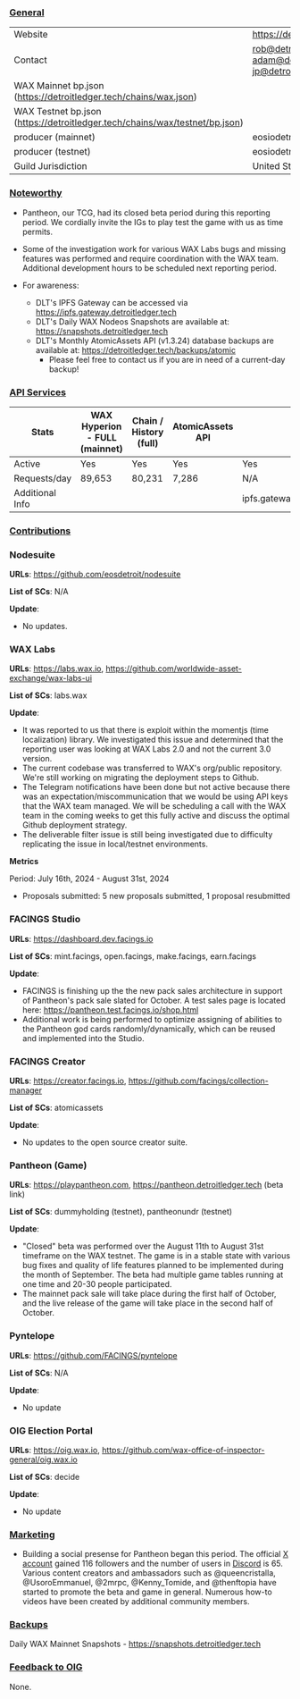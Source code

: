 ### <ins>General</ins>

|  |  |
| --- | --- |
| Website | https://detroitledger.tech/ |
| Contact | rob@detroitledger.tech, adam@detroitledger.tech, jp@detroitledger.tech |
| WAX Mainnet bp.json (https://detroitledger.tech/chains/wax.json) | |
| WAX Testnet bp.json (https://detroitledger.tech/chains/wax/testnet/bp.json) |  |
| producer (mainnet) | eosiodetroit |
| producer (testnet) | eosiodetroit |
| Guild Jurisdiction | United States |

### <ins>Noteworthy</ins>

* Pantheon, our TCG, had its closed beta period during this reporting period. We cordially invite the IGs to play test the game with us as time permits.
* Some of the investigation work for various WAX Labs bugs and missing features was performed and require coordination with the WAX team. Additional development hours to be scheduled next reporting period.

* For awareness: 
    * DLT's IPFS Gateway can be accessed via https://ipfs.gateway.detroitledger.tech
    * DLT's Daily WAX Nodeos Snapshots are available at: https://snapshots.detroitledger.tech 
    * DLT's Monthly AtomicAssets API (v1.3.24) database backups are available at: https://detroitledger.tech/backups/atomic
        * Please feel free to contact us if you are in need of a current-day backup!

### <ins>API Services</ins>

| Stats |WAX Hyperion - FULL (mainnet)| Chain / History (full) | AtomicAssets API | IPFS |
|---------------------|----------------------------------|------------------------|-------------------|-----------------|
| Active|Yes|Yes|Yes|Yes| **
| Requests/day| 89,653 | 80,231 | 7,286 |N/A|
| Additional Info|| ||ipfs.gateway.detroitledger.tech

### <ins>Contributions</ins>

### Nodesuite

**URLs**: https://github.com/eosdetroit/nodesuite 

**List of SCs**: N/A

**Update**: 
* No updates.

### WAX Labs

**URLs**: https://labs.wax.io, https://github.com/worldwide-asset-exchange/wax-labs-ui 

**List of SCs**: labs.wax

**Update**: 
* It was reported to us that there is exploit within the momentjs (time localization) library. We investigated this issue and determined that the reporting user was looking at WAX Labs 2.0 and not the current 3.0 version.
* The current codebase was transferred to WAX's org/public repository. We're still working on migrating the deployment steps to Github.
* The Telegram notifications have been done but not active because there was an expectation/miscommunication that we would be using API keys that the WAX team managed. We will be scheduling a call with the WAX team in the coming weeks to get this fully active and discuss the optimal Github deployment strategy.
* The deliverable filter issue is still being investigated due to difficulty replicating the issue in local/testnet environments.

**Metrics**

Period: July 16th, 2024 - August 31st, 2024

* Proposals submitted: 5 new proposals submitted, 1 proposal resubmitted

### FACINGS Studio

**URLs**: https://dashboard.dev.facings.io

**List of SCs**: mint.facings, open.facings, make.facings, earn.facings

**Update**: 
* FACINGS is finishing up the the new pack sales architecture in support of Pantheon's pack sale slated for October. A test sales page is located here: https://pantheon.test.facings.io/shop.html
* Additional work is being performed to optimize assigning of abilities to the Pantheon god cards randomly/dynamically, which can be reused and implemented into the Studio.

### FACINGS Creator

**URLs**: https://creator.facings.io, https://github.com/facings/collection-manager

**List of SCs**: atomicassets

**Update**: 
* No updates to the open source creator suite.

### Pantheon (Game)

**URLs**: https://playpantheon.com, https://pantheon.detroitledger.tech (beta link)

**List of SCs**: dummyholding (testnet), pantheonundr (testnet)

**Update**:
* "Closed" beta was performed over the August 11th to August 31st timeframe on the WAX testnet. The game is in a stable state with various bug fixes and quality of life features planned to be implemented during the month of September. The beta had multiple game tables running at one time and 20-30 people participated.
* The mainnet pack sale will take place during the first half of October, and the live release of the game will take place in the second half of October.

### Pyntelope

**URLs**: https://github.com/FACINGS/pyntelope

**List of SCs**: N/A

**Update**: 
* No update

### OIG Election Portal
**URLs**: https://oig.wax.io, https://github.com/wax-office-of-inspector-general/oig.wax.io

**List of SCs**: decide

**Update**: 
* No update

### <ins>Marketing</ins>
* Building a social presense for Pantheon began this period. The official [X account](https://x.com/Pantheon_TCG) gained 116 followers and the number of users in [Discord](https://discord.gg/zSKc77Tnvj) is 65. Various content creators and ambassadors such as @queencristalla, @UsoroEmmanuel, @2mrpc, @Kenny_Tomide, and @thenftopia have started to promote the beta and game in general. Numerous how-to videos have been created by additional community members.

### <ins>Backups </ins>

Daily WAX Mainnet Snapshots - https://snapshots.detroitledger.tech


### <ins>Feedback to OIG</ins>

None.


